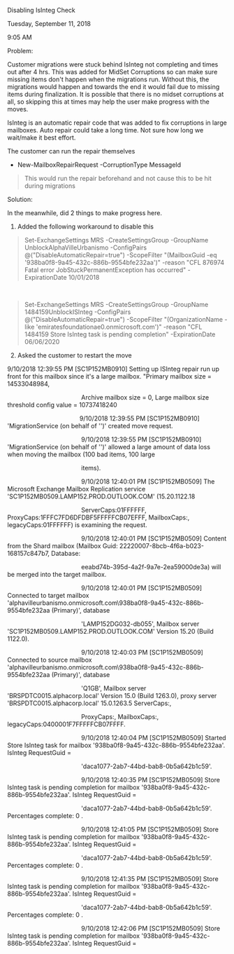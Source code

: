 Disabling IsInteg Check

Tuesday, September 11, 2018

9:05 AM

Problem:

Customer migrations were stuck behind IsInteg not completing and times out after 4 hrs. This was added for MidSet Corruptions so can make sure missing items don\'t happen when the migrations run. Without this, the migrations would happen and towards the end it would fail due to missing items during finalization. It is possible that there is no midset corruptions at all, so skipping this at times may help the user make progress with the moves.

IsInteg is an automatic repair code that was added to fix corruptions in large mailboxes. Auto repair could take a long time. Not sure how long we wait/make it best effort.

The customer can run the repair themselves

-   New-MailboxRepairRequest -CorruptionType MessageId

> This would run the repair beforehand and not cause this to be hit during migrations

Solution:

In the meanwhile, did 2 things to make progress here.

1.  Added the following workaround to disable this

> Set-ExchangeSettings MRS -CreateSettingsGroup -GroupName UnblockAlphaVilleUrbanismo -ConfigPairs @(\"DisableAutomaticRepair=true\") -ScopeFilter \"(MailboxGuid -eq \'938ba0f8-9a45-432c-886b-9554bfe232aa\')\" -reason \"CFL 876974 Fatal error JobStuckPermanentException has occurred\" -ExpirationDate 10/01/2018

 

> Set-ExchangeSettings MRS -CreateSettingsGroup -GroupName 1484159UnblockISInteg -ConfigPairs @(\"DisableAutomaticRepair=true\") -ScopeFilter \"(OrganizationName -like \'emiratesfoundationae0.onmicrosoft.com\')\" -reason \"CFL 1484159 Store IsInteg task is pending completion\" -ExpirationDate 06/06/2020

2.  Asked the customer to restart the move

9/10/2018 12:39:55 PM \[SC1P152MB0910\] Setting up ISInteg repair run up front for this mailbox since it\'s a large mailbox. \"Primary mailbox size = 14533048984,

                                           Archive mailbox size = 0, Large mailbox size threshold config value = 10737418240

                                          9/10/2018 12:39:55 PM \[SC1P152MB0910\] \'MigrationService (on behalf of \'\')\' created move request.

                                           9/10/2018 12:39:55 PM \[SC1P152MB0910\] \'MigrationService (on behalf of \'\')\' allowed a large amount of data loss when moving the mailbox (100 bad items, 100 large

                                           items).

                                           9/10/2018 12:40:01 PM \[SC1P152MB0509\] The Microsoft Exchange Mailbox Replication service \'SC1P152MB0509.LAMP152.PROD.OUTLOOK.COM\' (15.20.1122.18

                                           ServerCaps:01FFFFFF, ProxyCaps:1FFFC7FD6DFDBF5FFFFFCB07EFFF, MailboxCaps:, legacyCaps:01FFFFFF) is examining the request.

                                           9/10/2018 12:40:01 PM \[SC1P152MB0509\] Content from the Shard mailbox (Mailbox Guid: 22220007-8bcb-4f6a-b023-168157c847b7, Database:

                                           eeabd74b-395d-4a2f-9a7e-2ea59000de3a) will be merged into the target mailbox.

                                           9/10/2018 12:40:01 PM \[SC1P152MB0509\] Connected to target mailbox \'alphavilleurbanismo.onmicrosoft.com\\938ba0f8-9a45-432c-886b-9554bfe232aa (Primary)\', database

                                           \'LAMP152DG032-db055\', Mailbox server \'SC1P152MB0509.LAMP152.PROD.OUTLOOK.COM\' Version 15.20 (Build 1122.0).

                                           9/10/2018 12:40:03 PM \[SC1P152MB0509\] Connected to source mailbox \'alphavilleurbanismo.onmicrosoft.com\\938ba0f8-9a45-432c-886b-9554bfe232aa (Primary)\', database

                                           \'Q1GB\', Mailbox server \'BRSPDTC0015.alphacorp.local\' Version 15.0 (Build 1263.0), proxy server \'BRSPDTC0015.alphacorp.local\' 15.0.1263.5 ServerCaps:,

                                           ProxyCaps:, MailboxCaps:, legacyCaps:0400001F7FFFFFCB07FFFF.

                                           9/10/2018 12:40:04 PM \[SC1P152MB0509\] Started Store IsInteg task for mailbox \'938ba0f8-9a45-432c-886b-9554bfe232aa\'. IsInteg RequestGuid =

                                           \'daca1077-2ab7-44bd-bab8-0b5a642b1c59\'.

                                           9/10/2018 12:40:35 PM \[SC1P152MB0509\] Store IsInteg task is pending completion for mailbox \'938ba0f8-9a45-432c-886b-9554bfe232aa\'. IsInteg RequestGuid =

                                           \'daca1077-2ab7-44bd-bab8-0b5a642b1c59\'. Percentages complete: 0 .

                                           9/10/2018 12:41:05 PM \[SC1P152MB0509\] Store IsInteg task is pending completion for mailbox \'938ba0f8-9a45-432c-886b-9554bfe232aa\'. IsInteg RequestGuid =

                                           \'daca1077-2ab7-44bd-bab8-0b5a642b1c59\'. Percentages complete: 0 .

                                           9/10/2018 12:41:35 PM \[SC1P152MB0509\] Store IsInteg task is pending completion for mailbox \'938ba0f8-9a45-432c-886b-9554bfe232aa\'. IsInteg RequestGuid =

                                           \'daca1077-2ab7-44bd-bab8-0b5a642b1c59\'. Percentages complete: 0 .

                                           9/10/2018 12:42:06 PM \[SC1P152MB0509\] Store IsInteg task is pending completion for mailbox \'938ba0f8-9a45-432c-886b-9554bfe232aa\'. IsInteg RequestGuid =

 

 

 
